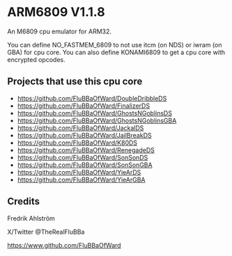 # ARM6809 V1.1.8

An M6809 cpu emulator for ARM32.

You can define NO_FASTMEM_6809 to not use itcm (on NDS) or iwram (on GBA) for cpu core.
You can also define KONAMI6809 to get a cpu core with encrypted opcodes.

## Projects that use this cpu core

* <https://github.com/FluBBaOfWard/DoubleDribbleDS>
* <https://github.com/FluBBaOfWard/FinalizerDS>
* <https://github.com/FluBBaOfWard/GhostsNGoblinsDS>
* <https://github.com/FluBBaOfWard/GhostsNGoblinsGBA>
* <https://github.com/FluBBaOfWard/JackalDS>
* <https://github.com/FluBBaOfWard/JailBreakDS>
* <https://github.com/FluBBaOfWard/K80DS>
* <https://github.com/FluBBaOfWard/RenegadeDS>
* <https://github.com/FluBBaOfWard/SonSonDS>
* <https://github.com/FluBBaOfWard/SonSonGBA>
* <https://github.com/FluBBaOfWard/YieArDS>
* <https://github.com/FluBBaOfWard/YieArGBA>

## Credits

Fredrik Ahlström

X/Twitter @TheRealFluBBa

<https://www.github.com/FluBBaOfWard>
